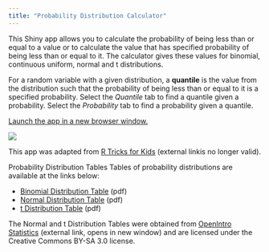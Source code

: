 ```yaml
---
title: "Probability Distribution Calculator"
---
```


This Shiny app allows you to calculate the probability of being less than or equal to a value or to calculate the value that has specified probability of being less than or equal to it. The calculator gives these values for binomial, continuous uniform, normal and t distributions.

For a random variable with a given distribution, a **quantile** is the value from the distribution such that the probability of being less than or equal to it is a specified probability. Select the *Quantile* tab to find a quantile given a probability. Select the *Probability* tab to find a probability given a quantile.

[Launch the app in a new browser window.](https://rconnect.utstat.utoronto.ca/distributionalcalculator/)

![](/img/ScreenShotDistributionCalculator.png)

This app was adapted from [R Tricks for Kids](http://www.stats.uwo.ca/faculty/braun/RTricks/RTricks.php) (external linkis no longer valid).

Probability Distribution Tables
Tables of probability distributions are available at the links below:

- [Binomial Distribution Table](../extraresources/BinomialDistributionTable.pdf) (pdf)
- [Normal Distribution Table](../extraresources/NormalDistributionTable.pdf) (pdf)
- [t Distribution Table](../extraresources/ExtraResources/tDistributionTable.pdf) (pdf)

The Normal and t Distribution Tables were obtained from [OpenIntro Statistics](https://www.openintro.org/stat/textbook.php) (external link, opens in new window) and are licensed under the Creative Commons BY-SA 3.0 license.